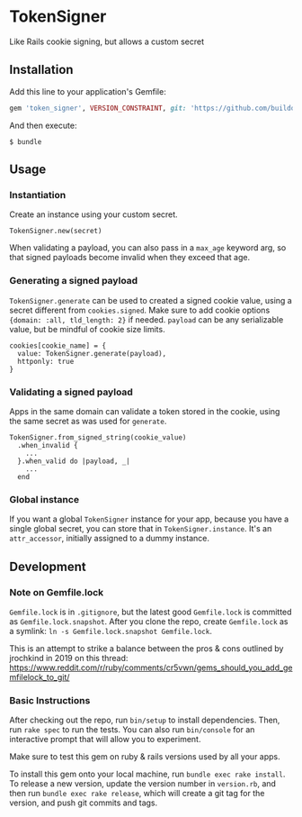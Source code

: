 # TokenSigner

Like Rails cookie signing, but allows a custom secret

## Installation

Add this line to your application's Gemfile:

```ruby
gem 'token_signer', VERSION_CONSTRAINT, git: 'https://github.com/buildoutinc/token_signer.git', ref: SOME_REF
```

And then execute:

    $ bundle

## Usage

### Instantiation

Create an instance using your custom secret.

    TokenSigner.new(secret)

When validating a payload, you can also pass in a `max_age` keyword arg, so that signed payloads become invalid when they exceed that age.

### Generating a signed payload

`TokenSigner.generate` can be used to created a signed cookie value, using a secret different from `cookies.signed`.
Make sure to add cookie options `{domain: :all, tld_length: 2}` if needed.
`payload` can be any serializable value, but be mindful of cookie size limits.

    cookies[cookie_name] = {
      value: TokenSigner.generate(payload),
      httponly: true
    }

### Validating a signed payload

Apps in the same domain can validate a token stored in the cookie, using the same secret as was used for `generate`.

    TokenSigner.from_signed_string(cookie_value)
      .when_invalid {
        ...
      }.when_valid do |payload, _|
        ...
      end

### Global instance

If you want a global `TokenSigner` instance for your app, because you have a single global secret, you can store that in `TokenSigner.instance`. It's an `attr_accessor`, initially assigned to a dummy instance.

## Development

### Note on Gemfile.lock

`Gemfile.lock` is in `.gitignore`, but the latest good `Gemfile.lock` is committed as `Gemfile.lock.snapshot`. After you clone the repo, create `Gemfile.lock` as a symlink: `ln -s Gemfile.lock.snapshot Gemfile.lock`.

This is an attempt to strike a balance between the pros & cons outlined by jrochkind in 2019 on this thread: https://www.reddit.com/r/ruby/comments/cr5vwn/gems_should_you_add_gemfilelock_to_git/

### Basic Instructions

After checking out the repo, run `bin/setup` to install dependencies. Then, run `rake spec` to run the tests. You can also run `bin/console` for an interactive prompt that will allow you to experiment.

Make sure to test this gem on ruby & rails versions used by all your apps.

To install this gem onto your local machine, run `bundle exec rake install`. To release a new version, update the version number in `version.rb`, and then run `bundle exec rake release`, which will create a git tag for the version, and push git commits and tags.
